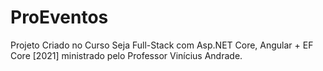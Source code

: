 # ProEventos
Projeto Criado no Curso Seja Full-Stack com Asp.NET Core, Angular + EF Core [2021] ministrado pelo Professor Vinícius Andrade.
